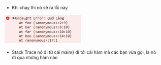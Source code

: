 - Khi chạy thì nó sẽ ra lỗi này

![stack trace](stacktrace.png)

- Stack Trace nó đi từ cái main() đi tới cái hàm mà các bạn vừa gọi, là nó đi qua những hàm nào
